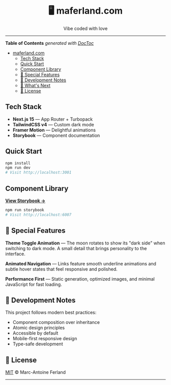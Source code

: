 <div align="center">
<h1>🖥️ maferland.com</h1>

<p>Vibe coded with love</p>
</div>

---

<!-- START doctoc generated TOC please keep comment here to allow auto update -->
<!-- DON'T EDIT THIS SECTION, INSTEAD RE-RUN doctoc TO UPDATE -->

**Table of Contents** _generated with
[DocToc](https://github.com/thlorenz/doctoc)_

- [maferland.com](#maferlandcom)
  - [Tech Stack](#tech-stack)
  - [Quick Start](#quick-start)
  - [Component Library](#component-library)
  - [🌙 Special Features](#-special-features)
  - [📝 Development Notes](#-development-notes)
  - [🔮 What's Next](#-whats-next)
  - [📄 License](#-license)

<!-- END doctoc generated TOC please keep comment here to allow auto update -->

## Tech Stack

- **Next.js 15** — App Router + Turbopack
- **TailwindCSS v4** — Custom dark mode
- **Framer Motion** — Delightful animations
- **Storybook** — Component documentation

## Quick Start

```bash
npm install
npm run dev
# Visit http://localhost:3001
```

## Component Library

**[View Storybook →](https://main--68a89824f9be1c1eb5ed584a.chromatic.com/)**

```bash
npm run storybook
# Visit http://localhost:6007
```

## 🌙 Special Features

**Theme Toggle Animation** — The moon rotates to show its "dark side" when
switching to dark mode. A small detail that brings personality to the interface.

**Animated Navigation** — Links feature smooth underline animations and subtle
hover states that feel responsive and polished.

**Performance First** — Static generation, optimized images, and minimal
JavaScript for fast loading.

## 📝 Development Notes

This project follows modern best practices:

- Component composition over inheritance
- Atomic design principles
- Accessible by default
- Mobile-first responsive design
- Type-safe development

## 📄 License

[MIT](LICENSE) © Marc-Antoine Ferland

---
